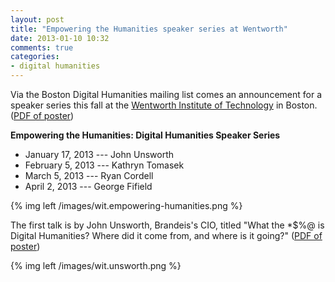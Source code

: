 ```yaml
---
layout: post
title: "Empowering the Humanities speaker series at Wentworth"
date: 2013-01-10 10:32
comments: true
categories: 
- digital humanities
---
```


Via the Boston Digital Humanities mailing list comes an announcement for a speaker series this fall at the [Wentworth Institute of Technology](http://www.wit.edu/) in Boston. ([PDF of poster]({{site.baseurl}}/uploads/wit.empowering-humanities.pdf))

<!--more-->

**Empowering the Humanities: Digital Humanities Speaker Series**

+ January 17, 2013 --- John Unsworth
+ February 5, 2013 --- Kathryn Tomasek
+ March 5, 2013 --- Ryan Cordell
+ April 2, 2013 --- George Fifield

{% img left /images/wit.empowering-humanities.png  %}

The first talk is by John Unsworth, Brandeis's CIO, titled "What the 
*$%@ is Digital Humanities? Where did it come from, and where is it 
going?" ([PDF of poster]({{site.baseurl}}/uploads/wit.unsworth.pdf))

{% img left /images/wit.unsworth.png  %}
